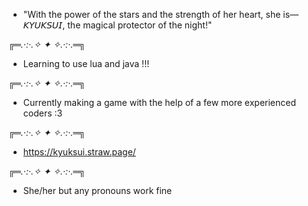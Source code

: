 - "With the power of the stars and the strength of her heart, she is—𝘒𝘠𝘜𝘒𝘚𝘜𝘐, the magical protector of the night!"

 ╔═*.·:·.✧ ✦ ✧.·:·.*═╗

- Learning to use lua and java !!!

 ╔═*.·:·.✧ ✦ ✧.·:·.*═╗

- Currently making a game with the help of a few more experienced coders :3

 ╔═*.·:·.✧ ✦ ✧.·:·.*═╗

- https://kyuksui.straw.page/

 ╔═*.·:·.✧ ✦ ✧.·:·.*═╗

- She/her but any pronouns work fine
  

<!---
Kyuksui/Kyuksui is a ✨ special ✨ repository because its `README.md` (this file) appears on your GitHub profile.
You can click the Preview link to take a look at your changes.
--->
